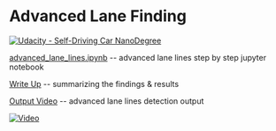 # Advanced Lane Finding

[![Udacity - Self-Driving Car NanoDegree](https://s3.amazonaws.com/udacity-sdc/github/shield-carnd.svg)](http://www.udacity.com/drive)

[advanced_lane_lines.ipynb](advanced_lane_lines.ipynb)  -- advanced lane lines step by step jupyter notebook

[Write Up](writeup_report.md) -- summarizing the findings & results

[Output Video](project_video_processed.mp4) -- advanced lane lines detection output

[![Video](https://img.youtube.com/vi/j1gve_fewYE/0.jpg)](https://www.youtube.com/watch?v=j1gve_fewYE)


